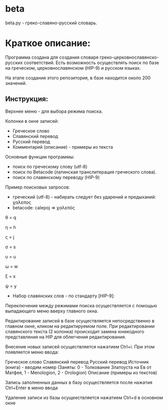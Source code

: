 # beta
beta.py - греко-славяно-русский словарь.

# Краткое описание:

Программа создана для создания словаря греко-церковнославянско-русских соответствий. 
Есть возможность осуществлять поиск по базе на греческом, церковнославянском (HIP-9) 
и русском языках.

На этапе создания этого репозитория, в базе находится около 200 значений.

## Инструкция:

Верхнее меню - для выбора режима поиска.

Колонки в окне записей:

* Греческое слово
* Славянский перевод
* Русский перевод
* Комментарий (описание) - примеры из текста 

Основные функции программы:

* поиск по греческому слову (utf-8)
* поиск по Betacode (латинская транслитерация греческого слова). 
* поиск по славянскому переводу (HIP-9)

Пример поисковых запросов: 

* греческий (utf-8) - набирать следует без ударений и предыханий: χαλεπος
* betacode: calepoj => χαλεπός

θ = q

η = h

ς = j

σ = s

υ = u

ω = w

ξ = x

ψ = y

* Набор славянских слов - по стандарту [HIP-9]: 


Переключение между режимами поиска осуществляется с помощью выпадающего меню вверху главного окна.

Редактирование записей в базе осуществляется непосредственно в главном окне, кликом на редактируемом поле.
При редактировании славянского текста (2 колонка) происходит замена юникодного представления на HIP для облегчения редактирования.

Внесение новых записей осуществляется нажатием Ctrl+i. 
При этом появляется меню ввода:

Греческое слово
Славянский перевод
Русский перевод
Источник (книга) - вводим номер 
(Заняты: 0 - Толкование Златоуста на Ев от Матфея, 1 - Menologion, 2 - Orologion)
Описание (примеры из текстов)

Запись заполненных данных в базу осуществляется после нажатия Ctrl+Enter в меню ввода

Удаление записи из базы осущеествляется нажатием Ctrl+d в основном окне

